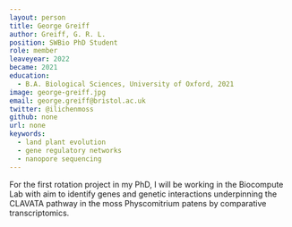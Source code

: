 ```yaml
---
layout: person
title: George Greiff
author: Greiff, G. R. L.
position: SWBio PhD Student
role: member
leaveyear: 2022
became: 2021
education:
  - B.A. Biological Sciences, University of Oxford, 2021
image: george-greiff.jpg
email: george.greiff@bristol.ac.uk
twitter: @ilichenmoss
github: none
url: none
keywords:
  - land plant evolution
  - gene regulatory networks
  - nanopore sequencing
---
```

For the first rotation project in my PhD, I will be working in the Biocompute Lab with aim to identify genes and genetic interactions underpinning the CLAVATA pathway in the moss Physcomitrium patens by comparative transcriptomics.